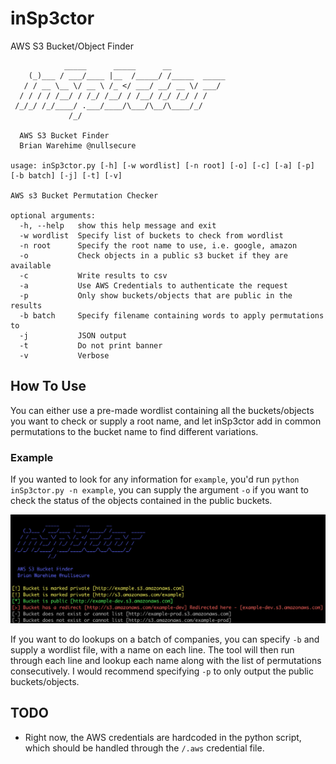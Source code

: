 # inSp3ctor
AWS S3 Bucket/Object Finder

```
            _____      _____      __
    (_)___ / ___/____ |__  /_____/ /_____  _____
   / / __ \__ \/ __ \ /_ </ ___/ __/ __ \/ ___/
  / / / / /__/ / /_/ /__/ / /__/ /_/ /_/ / /
 /_/_/ /_/____/ .___/____/\___/\__/\____/_/
             /_/

  AWS S3 Bucket Finder
  Brian Warehime @nullsecure

usage: inSp3ctor.py [-h] [-w wordlist] [-n root] [-o] [-c] [-a] [-p] [-b batch] [-j] [-t] [-v]

AWS s3 Bucket Permutation Checker

optional arguments:
  -h, --help   show this help message and exit
  -w wordlist  Specify list of buckets to check from wordlist
  -n root      Specify the root name to use, i.e. google, amazon
  -o           Check objects in a public s3 bucket if they are available
  -c           Write results to csv
  -a           Use AWS Credentials to authenticate the request
  -p           Only show buckets/objects that are public in the results
  -b batch     Specify filename containing words to apply permutations to
  -j           JSON output
  -t           Do not print banner
  -v           Verbose
```

## How To Use

You can either use a pre-made wordlist containing all the buckets/objects you want to check or supply a root name, and let inSp3ctor add in common permutations to the bucket name to find different variations. 

### Example

If you wanted to look for any information for `example`, you'd run `python inSp3ctor.py -n example`, you can supply the argument `-o` if you want to check the status of the objects contained in the public buckets.

![](images/example.png)

If you want to do lookups on a batch of companies, you can specify `-b` and supply a wordlist file, with a name on each line. The tool will then run through each line and lookup each name along with the list of permutations consecutively. I would recommend specifying `-p` to only output the public buckets/objects.

## TODO
- Right now, the AWS credentials are hardcoded in the python script, which should be handled through the `/.aws` credential file.
